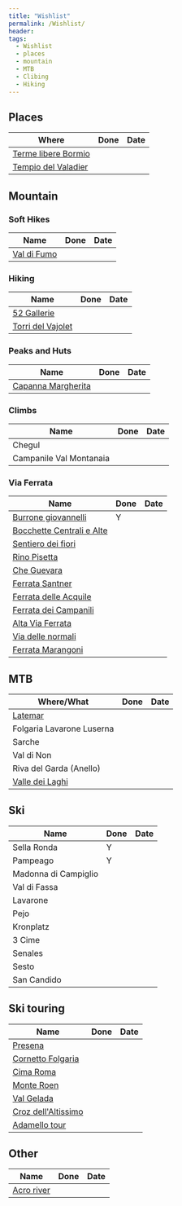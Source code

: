 ```yaml
---
title: "Wishlist"
permalink: /Wishlist/
header:
tags: 
  - Wishlist
  - places
  - mountain
  - MTB
  - Clibing
  - Hiking
---
```


## Places

| Where                                                                                               | Done | Date |
|-----------------------------------------------------------------------------------------------------|------|------|
| [Terme libere Bormio](https://www.cascate-del-mulino.info/lombardia/vasche-di-leonardo/)            |      |      |
| [Tempio del Valadier](https://amarche.it/prov/ancona/tempio-valadier-eremo-santa-maria-infra-saxa/) |      |      |

## Mountain 
### Soft Hikes

| Name                                                                                                                             | Done | Date |
|----------------------------------------------------------------------------------------------------------------------------------|------|------|
| [Val di Fumo](https://www.trentino.com/it/sport-e-tempo-libero/montagne-ed-escursioni/escursioni-estive/al-rifugio-val-di-fumo/) |      |      |

### Hiking

| Name                                                                                                      | Done | Date |
|-----------------------------------------------------------------------------------------------------------|------|------|
| [52 Gallerie](https://www.stradadellegallerie.it/escursione-dati-informazioni/)                           |      |      |
| [Torri del Vajolet](https://fringeintravel.com/trekking-alle-torri-del-vajolet-3-percorsi-per-scoprirle/) |      |      |

### Peaks and Huts

| Name                                                                          | Done | Date |
|-------------------------------------------------------------------------------|------|------|
| [Capanna Margherita](https://it.wikipedia.org/wiki/Capanna_Regina_Margherita) |      |      |

### Climbs

| Name                    | Done | Date |
|-------------------------|------|------|
| Chegul                  |      |      |
| Campanile Val Montanaia |      |      |

### Via Ferrata

| Name                                                                                                                   | Done | Date |
|------------------------------------------------------------------------------------------------------------------------|------|------|
| [Burrone giovannelli](https://www.ferrate365.it/vie-ferrate/sentiero-attrezzato-burrone-giovanelli-mezzocorona)        | Y    |      |
| [Bocchette Centrali e Alte](https://www.ferrate365.it/vie-ferrate/ferrata-bocchette-centrali-brenta/)                  |      |      |
| [Sentiero dei fiori](https://www.ferrate365.it/vie-ferrate/ferrata-sentiero-fiori-tonale-adamello/)                    |      |      |
| [Rino Pisetta](https://www.ferrate365.it/vie-ferrate/ferrata-rino-pisetta/)                                            |      |      |
| [Che Guevara](https://www.ferrate365.it/vie-ferrate/ferrata-che-guevara-monte-casale-pietramurata/)                    |      |      |
| [Ferrata Santner](https://www.passionedolomiti.com/itinerario/costalunga-ferrata-santner-torri-vajolet/)               |      |      |
| [Ferrata delle Acquile](https://www.visittrentino.info/it/guida/tour/ferrata-delle-aquile_tour_20538942)               |      |      |
| [Ferrata dei Campanili](https://www.visittrentino.info/it/guida/tour/ferrata-dei-campanili_tour_26247757)              |      |      |
| [Alta Via Ferrata](https://www.visittrentino.info/it/guida/tour/alta-via-ferrata-attraversata-del-brenta_tour_9804445) |      |      |
| [Via delle normali](https://www.visittrentino.info/it/guida/tour/la-via-delle-normali_tour_59969979)                   |      |      |
| [Ferrata Marangoni](https://www.ferrate365.it/vie-ferrate/ferrata-marangoni-mori-monte-albano/)                        |      |      |

## MTB

| Where/What                                                                                              | Done | Date |
|---------------------------------------------------------------------------------------------------------|------|------|
| [Latemar](https://www.visittrentino.info/it/guida/tour/giro-del-latemar-tour-930_tour_5935422)          |      |      |
| Folgaria Lavarone Luserna                                                                               |      |      |
| Sarche                                                                                                  |      |      |
| Val di Non                                                                                              |      |      |
| Riva del Garda (Anello)                                                                                 |      |      |
| [Valle dei Laghi](https://www.visittrentino.info/it/guida/tour/tour-della-valle-dei-laghi_tour_7889758) |      |      |



## Ski

| Name                 | Done | Date |
|----------------------|------|------|
| Sella Ronda          | Y    |      |
| Pampeago             | Y    |      |
| Madonna di Campiglio |      |      |
| Val di Fassa         |      |      |
| Lavarone             |      |      |
| Pejo                 |      |      |
| Kronplatz            |      |      |
| 3 Cime               |      |      |
| Senales              |      |      |
| Sesto                |      |      |
| San Candido          |      |      |

## Ski touring

| Name                                                                                                                               | Done | Date |
|------------------------------------------------------------------------------------------------------------------------------------|------|------|
| [Presena](https://www.gulliver.it/itinerari/presena-cima-dal-passo-del-tonale-per-il-passo-della-sgualdrina/)                      |      |      |
| [Cornetto Folgaria](https://www.visittrentino.info/it/guida/tour/salita-al-monte-cornetto_tour_32081076)                           |      |      |
| [Cima Roma](https://www.visittrentino.info/it/guida/tour/cima-roma-da-passo-groste-itinerario-di-scialpinismo_tour_34078571)       |      |      |
| [Monte Roen](https://www.visittrentino.info/it/guida/tour/con-gli-sci-dal-alpinismo-alla-facile-cima-del-monte-roen_tour_55464960) |      |      |
| [Val Gelada](https://www.visittrentino.info/it/guida/tour/scialpinismo-in-val-gelada_tour_25696210)                                |      |      |
| [Croz dell'Altissimo](https://www.visittrentino.info/it/guida/tour/molveno-rifugio-croz-dell-altissimo_tour_21568679)              |      |      |
| [Adamello tour](https://www.visittrentino.info/it/guida/tour/scialpinismo-primaverile-in-adamello_tour_25698289)                   |      |      |

## Other

| Name                                                                                       | Done | Date |
|--------------------------------------------------------------------------------------------|------|------|
| [Acro river](https://www.lakeidrotravel.com/en/our-acroriver-adventure-in-valle-di-daone/) |      |      |
